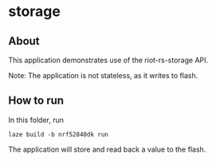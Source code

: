 # storage

## About

This application demonstrates use of the riot-rs-storage API.

Note: The application is not stateless, as it writes to flash.

## How to run

In this folder, run

    laze build -b nrf52840dk run

The application will store and read back a value to the flash.

